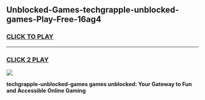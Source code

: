 
## Unblocked-Games-techgrapple-unblocked-games-Play-Free-16ag4
<h3>
<a href="https://premium76.site?title=techgrapple-unblocked-games&ref=22A">CLICK TO PLAY</a></h3>
<hr>

<h3>
<a href="https://premium76.site?title=techgrapple-unblocked-games&ref=22A">CLICK 2 PLAY</a>
  
</h3>

<a href="https://premium76.site?title=techgrapple-unblocked-games&ref=22A"><img src="https://clearcache.store/games.png"></a>


**techgrapple-unblocked-games games unblocked: Your Gateway to Fun and Accessible Online Gaming**
